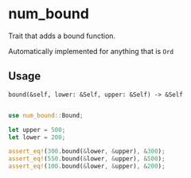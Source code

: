 # num_bound

Trait that adds a bound function.

Automatically implemented for anything that is `Ord`

## Usage
`bound(&self, lower: &Self, upper: &Self) -> &Self`
```rust

use num_bound::Bound;

let upper = 500;
let lower = 200;

assert_eq!(300.bound(&lower, &upper), &300);
assert_eq!(550.bound(&lower, &upper), &500);
assert_eq!(100.bound(&lower, &upper), &200);

```